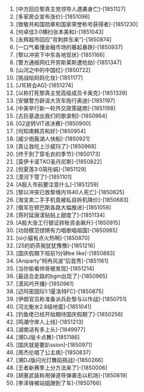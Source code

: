 
1. [中方回应黎真主党领导人遇袭身亡]-[1851127]
1. [多家房企宣布涨价]-[1851096]
1. [致敬共和国勋章和国家荣誉称号获得者]-[1851230]
1. [何卓佳3:0横扫张本美和]-[1851043]
1. [永辉超市回应“背刺胖东来”]-[1850874]
1. [一口气看懂金融市场的暴起暴跌]-[1850937]
1. [黎以冲突下中东各地现状]-[1851166]
1. [警方通报网红开劳斯莱斯遭抢劫]-[1851347]
1. [山河之中的中国红]-[1850722]
1. [挑战给妈妈化妆]-[1851177]
1. [J1E转会AG]-[1851274]
1. [以称打死黎真主党高级成员卡奥克]-[1851339]
1. [安徽警方辟谣大货车拖行奥迪]-[1851197]
1. [中美举行新一轮外交政策磋商]-[1851198]
1. [古巨基退出我们的歌录制]-[1850964]
1. [G2逆转VIT进决赛]-[1850900]
1. [何知南韩苏和好]-[1850954]
1. [威少炮轰湖人快船]-[1850921]
1. [真让我吃上沙威玛了]-[1850968]
1. [终于到了穿毛衣的季节]-[1850173]
1. [莫伊卡诺TKO圣丹尼斯]-[1850822]
1. [倪夏莲3:0简彤娟]-[1851129]
1. [漠河下雪了]-[1851101]
1. [A股入市前要注意什么]-[1851259]
1. [黎以冲突已致黎境内1640人死亡]-[1850825]
1. [淘宝卖二手手机竟被私自拆机降价]-[1850683]
1. [俄军在顿巴斯各路大幅推进]-[1851058]
1. [蒋时延唐漾贴贴上甜度了]-[1851134]
1. [A股大涨工行银证转账资金飙升]-[1850915]
1. [功勋模范铿锵有力唱歌唱祖国]-[1850985]
1. [oi小猫有点火热啊]-[1850870]
1. [25的奶茶我犹犹豫豫]-[1851216]
1. [国庆假期下班前1分钟be like]-[1850883]
1. [Aniparty“柯冉风波”后首秀]-[1851161]
1. [当你偷看帅哥被发现]-[1851214]
1. [最适合走路的bgm出现了]-[1850965]
1. [漠风吟开播]-[1850961]
1. [迈阿密国际1:1夏洛特FC]-[1850875]
1. [伊朗官员称准备派兵赴黎与以作战]-[1850751]
1. [河北衡水2.8级地震]-[1851041]
1. [钓鱼佬已经开始期待国庆假期了]-[1850256]
1. [鸣潮守岸人上线]-[1851213]
1. [湖南话有多上头]-[1849977]
1. [溯DJ版卡点舞]-[1851186]
1. [国庆就是要趴ssion]-[1850971]
1. [周杰伦唱了公主病]-[1850837]
1. [溯DJ版闪光灯舞蹈挑战]-[1850266]
1. [王者新赛季上分方法来了]-[1850006]
1. [胡塞武装称用弹道导弹袭击以机场]-[1850819]
1. [李泽锋被站姐蹭到了车]-[1850766]